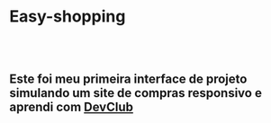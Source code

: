 <h1>Easy-shopping</h1>
<br>
<br>
<h2>Este foi meu primeira interface de projeto simulando um site de compras responsivo e aprendi com <a href="https://rodolfomori.com.br/devclub">DevClub</a></h2>
